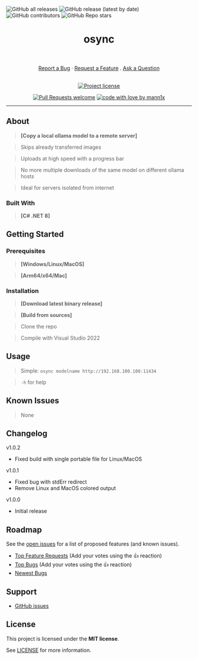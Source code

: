 ![GitHub all releases](https://img.shields.io/github/downloads/mann1x/osync/total)
![GitHub release (latest by date)](https://img.shields.io/github/v/release/mann1x/osync)
![GitHub contributors](https://img.shields.io/github/contributors/mann1x/osync)
![GitHub Repo stars](https://img.shields.io/github/stars/mann1x/osync?style=social)

<div align="center">
  <h1>osync</h1>
  <br />
  <br />
  <a href="https://github.com/mann1x/osync/issues/new?assignees=&labels=bug&template=01_BUG_REPORT.md&title=bug%3A+">Report a Bug</a>
  ·
  <a href="https://github.com/mann1x/osync/issues/new?assignees=&labels=enhancement&template=02_FEATURE_REQUEST.md&title=feat%3A+">Request a Feature</a>
  .
  <a href="https://github.com/mann1x/osync/issues/new?assignees=&labels=question&template=04_SUPPORT_QUESTION.md&title=support%3A+">Ask a Question</a>
</div>

<div align="center">
<br />

[![Project license](https://img.shields.io/github/license/mann1x/osync.svg?style=flat-square)](LICENSE)

[![Pull Requests welcome](https://img.shields.io/badge/PRs-welcome-ff69b4.svg?style=flat-square)](https://github.com/mann1x/osync/issues?q=is%3Aissue+is%3Aopen+label%3A%22help+wanted%22)
[![code with love by mann1x](https://img.shields.io/badge/%3C%2F%3E%20with%20%E2%99%A5%20by-mann1x-ff1414.svg?style=flat-square)](https://github.com/mann1x)

</div>



---

## About

> **[Copy a local ollama model to a remote server]**

> Skips already transferred images

> Uploads at high speed with a progress bar

> No more multiple downloads of the same model on different ollama hosts

> Ideal for servers isolated from internet

### Built With

> **[C# .NET 8]**

## Getting Started

### Prerequisites

> **[Windows/Linux/MacOS]**

> **[Arm64/x64/Mac]**

### Installation

> **[Download latest binary release]**

> **[Build from sources]**

> Clone the repo

> Compile with Visual Studio 2022

## Usage

> Simple: `osync modelname http://192.168.100.100:11434`

> `-h` for help

## Known Issues

> None

## Changelog

v1.0.2
- Fixed build with single portable file for Linux/MacOS

v1.0.1
- Fixed bug with stdErr redirect
- Remove Linux and MacOS colored output

v1.0.0
- Initial release

## Roadmap

See the [open issues](https://github.com/mann1x/osync/issues) for a list of proposed features (and known issues).

- [Top Feature Requests](https://github.com/mann1x/osync/issues?q=label%3Aenhancement+is%3Aopen+sort%3Areactions-%2B1-desc) (Add your votes using the 👍 reaction)
- [Top Bugs](https://github.com/mann1x/osync/issues?q=is%3Aissue+is%3Aopen+label%3Abug+sort%3Areactions-%2B1-desc) (Add your votes using the 👍 reaction)
- [Newest Bugs](https://github.com/mann1x/osync/issues?q=is%3Aopen+is%3Aissue+label%3Abug)

## Support

- [GitHub issues](https://github.com/mann1x/osync/issues/new?assignees=&labels=question&template=04_SUPPORT_QUESTION.md&title=support%3A+)


## License

This project is licensed under the **MIT license**.

See [LICENSE](LICENSE) for more information.
